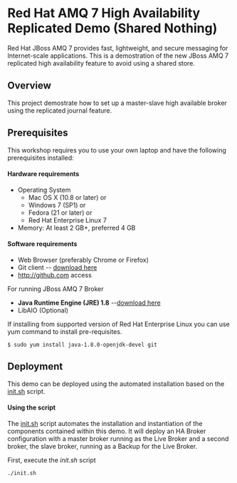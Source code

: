 # Red Hat AMQ 7 High Availability Replicated Demo (Shared Nothing)

Red Hat JBoss AMQ 7 provides fast, lightweight, and secure messaging for Internet-scale applications. This is a demostration of the new JBoss AMQ 7 replicated high availability feature to avoid using a shared store.

## Overview
This project demostrate how to set up a master-slave high available broker using the replicated journal feature.

## Prerequisites
This workshop requires you to use your own laptop and have the following prerequisites installed:

#### Hardware requirements

* Operating System
  * Mac OS X (10.8 or later) or
  * Windows 7 (SP1) or
  * Fedora (21 or later) or
  * Red Hat Enterprise Linux 7
* Memory: At least 2 GB+, preferred 4 GB

#### Software requirements

* Web Browser (preferably Chrome or Firefox)
* Git client -- [download here](https://git-scm.com/book/en/v2/Getting-Started-Installing-Git)
* http://github.com access

For running JBoss AMQ 7 Broker

* **Java Runtime Engine (JRE) 1.8** --[download here](http://www.oracle.com/technetwork/java/javase/downloads/jdk8-downloads-2133151.html)
* LibAIO (Optional)

If installing from supported version of Red Hat Enterprise Linux you can use yum command to install pre-requisites.

```
$ sudo yum install java-1.8.0-openjdk-devel git
```

## Deployment

This demo can be deployed using the automated installation based on the [init.sh](init.sh) script.

#### Using the script

The [init.sh](init.sh) script automates the installation and instantiation of the components contained within this demo. It will deploy an HA Broker configuration with a master broker running as the Live Broker and a second broker, the slave broker, running as a Backup for the Live Broker.

First, execute the *init.sh* script

```
./init.sh
```
